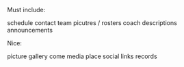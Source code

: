 Must include:

schedule
contact
team picutres / rosters
coach descriptions
announcements


Nice:

picture gallery
come media place
social links
records